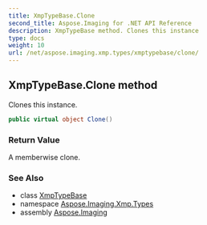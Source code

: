 ```yaml
---
title: XmpTypeBase.Clone
second_title: Aspose.Imaging for .NET API Reference
description: XmpTypeBase method. Clones this instance
type: docs
weight: 10
url: /net/aspose.imaging.xmp.types/xmptypebase/clone/
---
```

## XmpTypeBase.Clone method

Clones this instance.

```csharp
public virtual object Clone()
```

### Return Value

A memberwise clone.

### See Also

* class [XmpTypeBase](../)
* namespace [Aspose.Imaging.Xmp.Types](../../xmptypebase/)
* assembly [Aspose.Imaging](../../../)


